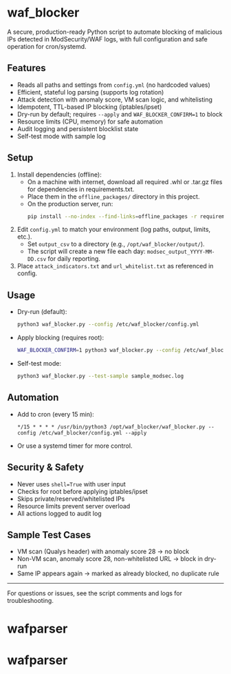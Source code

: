 # waf_blocker

A secure, production-ready Python script to automate blocking of malicious IPs detected in ModSecurity/WAF logs, with full configuration and safe operation for cron/systemd.

## Features
- Reads all paths and settings from `config.yml` (no hardcoded values)
- Efficient, stateful log parsing (supports log rotation)
- Attack detection with anomaly score, VM scan logic, and whitelisting
- Idempotent, TTL-based IP blocking (iptables/ipset)
- Dry-run by default; requires `--apply` and `WAF_BLOCKER_CONFIRM=1` to block
- Resource limits (CPU, memory) for safe automation
- Audit logging and persistent blocklist state
- Self-test mode with sample log

## Setup
1. Install dependencies (offline):
   - On a machine with internet, download all required .whl or .tar.gz files for dependencies in requirements.txt.
   - Place them in the `offline_packages/` directory in this project.
   - On the production server, run:
     ```bash
     pip install --no-index --find-links=offline_packages -r requirements.txt
     ```
2. Edit `config.yml` to match your environment (log paths, output, limits, etc.).
   - Set `output_csv` to a directory (e.g., `/opt/waf_blocker/output/`).
   - The script will create a new file each day: `modsec_output_YYYY-MM-DD.csv` for daily reporting.
3. Place `attack_indicators.txt` and `url_whitelist.txt` as referenced in config.

## Usage
- Dry-run (default):
  ```bash
  python3 waf_blocker.py --config /etc/waf_blocker/config.yml
  ```
- Apply blocking (requires root):
  ```bash
  WAF_BLOCKER_CONFIRM=1 python3 waf_blocker.py --config /etc/waf_blocker/config.yml --apply
  ```
- Self-test mode:
  ```bash
  python3 waf_blocker.py --test-sample sample_modsec.log
  ```

## Automation
- Add to cron (every 15 min):
  ```cron
  */15 * * * * /usr/bin/python3 /opt/waf_blocker/waf_blocker.py --config /etc/waf_blocker/config.yml --apply
  ```
- Or use a systemd timer for more control.

## Security & Safety
- Never uses `shell=True` with user input
- Checks for root before applying iptables/ipset
- Skips private/reserved/whitelisted IPs
- Resource limits prevent server overload
- All actions logged to audit log

## Sample Test Cases
- VM scan (Qualys header) with anomaly score 28 → no block
- Non-VM scan, anomaly score 28, non-whitelisted URL → block in dry-run
- Same IP appears again → marked as already blocked, no duplicate rule

---

For questions or issues, see the script comments and logs for troubleshooting.
# wafparser
# wafparser
